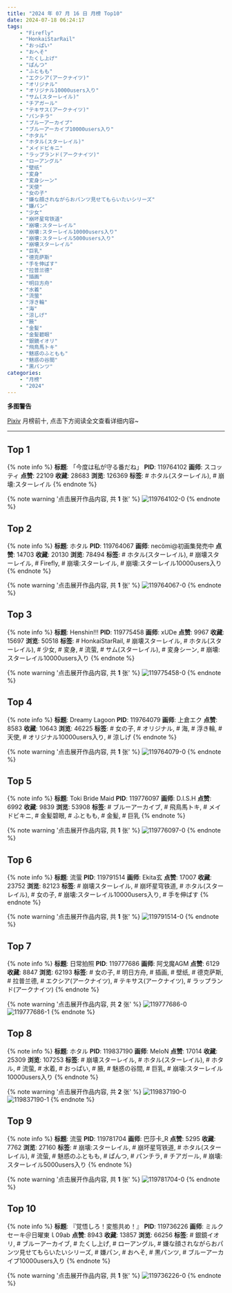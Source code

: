 ```yaml
---
title: "2024 年 07 月 16 日 月榜 Top10"
date: 2024-07-18 06:24:17
tags:
    - "Firefly"
    - "HonkaiStarRail"
    - "おっぱい"
    - "おへそ"
    - "たくし上げ"
    - "ぱんつ"
    - "ふともも"
    - "エクシア(アークナイツ)"
    - "オリジナル"
    - "オリジナル10000users入り"
    - "サム(スターレイル)"
    - "チアガール"
    - "テキサス(アークナイツ)"
    - "パンチラ"
    - "ブルーアーカイブ"
    - "ブルーアーカイブ10000users入り"
    - "ホタル"
    - "ホタル(スターレイル)"
    - "メイドビキニ"
    - "ラップランド(アークナイツ)"
    - "ローアングル"
    - "壁纸"
    - "変身"
    - "変身シーン"
    - "天使"
    - "女の子"
    - "嫌な顔されながらおパンツ見せてもらいたいシリーズ"
    - "嫌パン"
    - "少女"
    - "崩坏星穹铁道"
    - "崩壊:スターレイル"
    - "崩壊:スターレイル10000users入り"
    - "崩壊:スターレイル5000users入り"
    - "崩壊スターレイル"
    - "巨乳"
    - "德克萨斯"
    - "手を伸ばす"
    - "拉普兰德"
    - "插画"
    - "明日方舟"
    - "水着"
    - "流萤"
    - "浮き輪"
    - "海"
    - "涼しげ"
    - "腋"
    - "金髪"
    - "金髪碧眼"
    - "銀鏡イオリ"
    - "飛鳥馬トキ"
    - "魅惑のふともも"
    - "魅惑の谷間"
    - "黒パンツ"
categories:
    - "月榜"
    - "2024"
---
```


<i class="fa fa-triangle-exclamation"></i>**多图警告**<i class="fa fa-triangle-exclamation"></i>

[Pixiv](https://www.pixiv.net/) 月榜前十, 点击下方阅读全文查看详细内容~

<!-- more -->

---

## Top 1

{% note info %}
**标题**: 「今度は私が守る番だね」
**PID**: 119764102 **画师**: スコッティ
**点赞**: 22109 **收藏**: 28683 **浏览**: 126369
**标签**: # ホタル(スターレイル), # 崩壊:スターレイル
{% endnote %}

{% note warning '点击展开作品内容, 共 **1** 张' %}
![119764102-0](https://i.pixiv.re/img-original/img/2024/06/19/00/00/46/119764102_p0.jpg)
{% endnote %}

## Top 2

{% note info %}
**标题**: ホタル
**PID**: 119764067 **画师**: necömi@初画集発売中
**点赞**: 14703 **收藏**: 20130 **浏览**: 78494
**标签**: # ホタル(スターレイル), # 崩壊スターレイル, # Firefly, # 崩壊:スターレイル, # 崩壊:スターレイル10000users入り
{% endnote %}

{% note warning '点击展开作品内容, 共 **1** 张' %}
![119764067-0](https://i.pixiv.re/img-original/img/2024/06/19/00/00/35/119764067_p0.png)
{% endnote %}

## Top 3

{% note info %}
**标题**: Henshin!!!
**PID**: 119775458 **画师**: xUDe
**点赞**: 9967 **收藏**: 15697 **浏览**: 50518
**标签**: # HonkaiStarRail, # 崩壊スターレイル, # ホタル(スターレイル), # 少女, # 変身, # 流萤, # サム(スターレイル), # 変身シーン, # 崩壊:スターレイル10000users入り
{% endnote %}

{% note warning '点击展开作品内容, 共 **1** 张' %}
![119775458-0](https://i.pixiv.re/img-original/img/2024/06/19/12/27/36/119775458_p0.jpg)
{% endnote %}

## Top 4

{% note info %}
**标题**: Dreamy Lagoon
**PID**: 119764079 **画师**: 上倉エク
**点赞**: 8583 **收藏**: 10643 **浏览**: 46225
**标签**: # 女の子, # オリジナル, # 海, # 浮き輪, # 天使, # オリジナル10000users入り, # 涼しげ
{% endnote %}

{% note warning '点击展开作品内容, 共 **1** 张' %}
![119764079-0](https://i.pixiv.re/img-original/img/2024/06/19/00/00/41/119764079_p0.jpg)
{% endnote %}

## Top 5

{% note info %}
**标题**: Toki Bride Maid
**PID**: 119776097 **画师**: D.I.S.H
**点赞**: 6992 **收藏**: 9839 **浏览**: 53908
**标签**: # ブルーアーカイブ, # 飛鳥馬トキ, # メイドビキニ, # 金髪碧眼, # ふともも, # 金髪, # 巨乳
{% endnote %}

{% note warning '点击展开作品内容, 共 **1** 张' %}
![119776097-0](https://i.pixiv.re/img-original/img/2024/06/19/13/04/16/119776097_p0.png)
{% endnote %}

## Top 6

{% note info %}
**标题**: 流萤
**PID**: 119791514 **画师**: Ekita玄
**点赞**: 17007 **收藏**: 23752 **浏览**: 82123
**标签**: # 崩壊スターレイル, # 崩坏星穹铁道, # ホタル(スターレイル), # 女の子, # 崩壊:スターレイル10000users入り, # 手を伸ばす
{% endnote %}

{% note warning '点击展开作品内容, 共 **1** 张' %}
![119791514-0](https://i.pixiv.re/img-original/img/2024/06/20/00/00/11/119791514_p0.jpg)
{% endnote %}

## Top 7

{% note info %}
**标题**: 日常拍照
**PID**: 119777686 **画师**: 阿戈魔AGM
**点赞**: 6129 **收藏**: 8847 **浏览**: 62193
**标签**: # 女の子, # 明日方舟, # 插画, # 壁纸, # 德克萨斯, # 拉普兰德, # エクシア(アークナイツ), # テキサス(アークナイツ), # ラップランド(アークナイツ)
{% endnote %}

{% note warning '点击展开作品内容, 共 **2** 张' %}
![119777686-0](https://i.pixiv.re/img-original/img/2024/06/19/15/00/04/119777686_p0.jpg)
![119777686-1](https://i.pixiv.re/img-original/img/2024/06/19/15/00/04/119777686_p1.jpg)
{% endnote %}

## Top 8

{% note info %}
**标题**: ホタル
**PID**: 119837190 **画师**: MeIoN
**点赞**: 17014 **收藏**: 25309 **浏览**: 107253
**标签**: # 崩壊スターレイル, # ホタル(スターレイル), # ホタル, # 流萤, # 水着, # おっぱい, # 腋, # 魅惑の谷間, # 巨乳, # 崩壊:スターレイル10000users入り
{% endnote %}

{% note warning '点击展开作品内容, 共 **2** 张' %}
![119837190-0](https://i.pixiv.re/img-original/img/2024/06/21/18/54/32/119837190_p0.jpg)
![119837190-1](https://i.pixiv.re/img-original/img/2024/06/21/18/54/32/119837190_p1.jpg)
{% endnote %}

## Top 9

{% note info %}
**标题**: 流萤
**PID**: 119781704 **画师**: 巴莎卡_R
**点赞**: 5295 **收藏**: 7762 **浏览**: 27160
**标签**: # 崩壊:スターレイル, # 崩坏星穹铁道, # ホタル(スターレイル), # 流萤, # 魅惑のふともも, # ぱんつ, # パンチラ, # チアガール, # 崩壊:スターレイル5000users入り
{% endnote %}

{% note warning '点击展开作品内容, 共 **1** 张' %}
![119781704-0](https://i.pixiv.re/img-original/img/2024/06/19/18/34/13/119781704_p0.jpg)
{% endnote %}

## Top 10

{% note info %}
**标题**: 『覚悟しろ！変態共め！』
**PID**: 119736226 **画师**: ミルクセーキ＠日曜東ｌ09ab
**点赞**: 8943 **收藏**: 13857 **浏览**: 66256
**标签**: # 銀鏡イオリ, # ブルーアーカイブ, # たくし上げ, # ローアングル, # 嫌な顔されながらおパンツ見せてもらいたいシリーズ, # 嫌パン, # おへそ, # 黒パンツ, # ブルーアーカイブ10000users入り
{% endnote %}

{% note warning '点击展开作品内容, 共 **1** 张' %}
![119736226-0](https://i.pixiv.re/img-original/img/2024/06/18/00/00/49/119736226_p0.jpg)
{% endnote %}
